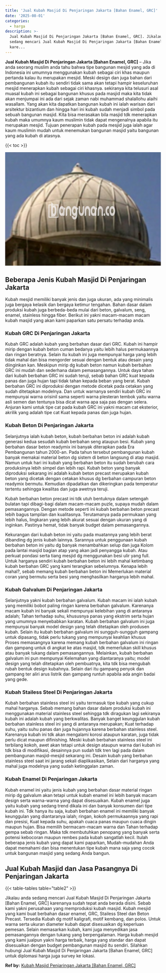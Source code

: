 ```yaml
---
title: 'Jual Kubah Masjid Di Penjaringan Jakarta [Bahan Enamel, GRC]'
date: '2025-08-01'
categories:
  - harga
description: >-
  Jual Kubah Masjid Di Penjaringan Jakarta [Bahan Enamel, GRC]. Jikalau anda
  sedang mencari Jual Kubah Masjid Di Penjaringan Jakarta [Bahan Enamel, GRC]
  kare...
---
```


**Jual Kubah Masjid Di Penjaringan Jakarta \[Bahan Enamel, GRC\]** – Jika anda seorang muslim anda tahu bahwa tipe bangunan mesjid yang ada di Indonesia ini umumnya menggunakan kubah sebagai ciri khas maupun pertanda kalau itu merupakan mesjid. Meski design dan juga bahan dari pembangunan kubah itu sendiri tidak sama akan tetapi hampir keseluruhan mesjid menerapkan kubah sebagai ciri khasnya. sekiranya kita telusuri asal muasal kubah ini sebagai bangunan khusus pada masjid maka kita tidak akan menjumpai ini ada dari sejak zaman nabi muhammad shalallohu alaihi wasallam. Yang akan kita dapatkan bangunan kubah ini ialah warisan dari arsitektur bizantium dan hingga hari ini kubah sudah menjadi simbol pada sebuah bangunan masjid. Kita bisa merasakan bila masjid tdk menerapkan kubah maka umumnya kaum muslimin tidak dapat mengenalnya apabila itu merupakan mesjid. Tujuan penerapan kubah pada mesjid juga ialah agar kaum muslimin mudah untuk menemukan bangunan masjid yaitu bangunan yang ada kubah di atasnya.

{{< toc >}}

![Jual Kubah Masjid Di Penjaringan Jakarta [Bahan Enamel, GRC]](/images/jual-kubah-masjid-16.png)

## Beberapa Jenis Kubah Masjid Di Penjaringan Jakarta

Kubah mesjid memiliki banyak jenis dan juga ukuran, ada yang minimalis juga bergaya kelasik dan bergaya ketimur tengahan. Bahan dasar dalam produksi kubah juga berbeda-beda mulai dari beton, galvalum, seng, enamel, stainless hingga fiber. Berikut ini yakni macam-macam macam kubah masjid yang akan kami paparkan satu persatu terhadap anda.

### Kubah GRC Di Penjaringan Jakarta

Kubah GRC adalah kubah yang berbahan dasar dari GRC. Kubah ini hampir mirip dengan kubah beton cuman bedanya yaitu lebih halus permukaannya dan ringan beratnya. Selain itu kubah ini juga mempunyai harga yang lebih tidak mahal dan bisa mengorder sesuai dengan bentuk atau desain yang diinginkan kan. Meskipun mirip dg kubah beton namun kubah berbahan GRC ini mudah dan sederhana dalam pemasangannya. Untuk daya tahan dari kubah berbahan GRC ini sudah teruji, sebab bahan GRC kuat kepada panas dan juga hujan tapi tidak tahan kepada beban yang berat. Kubah berbahan GRC ini diproduksi dengan metode dicetak pada cetakan yang sudah ditetapkan modelnya. Dan untuk warnanya sendiri kubah GRC ini mempunyai warna orisinil sama seperti warna plesteran tembok yaitu warna asli semen dan tentunya bisa dicat warna apa saja pas dengan selera. Anjuran kami untuk tipe cat pada kubah GRC ini yakni macam cat eksterior, akrilik yang adalah tipe cat Kuat kepada panas dan juga hujan.

### Kubah Beton Di Penjaringan Jakarta

Selanjutnya ialah kubah beton, kubah berbahan beton ini adalah kubah generasi kedua sesudah kubah berbahan seng ataupun besi. Kubah yang berbahan dasar beton readymix ini banyak diterapkan pada Era Pembangunan tahun 2000-an. Pada tahun tersebut pembangunan kubah banyak memakai material beton dg sistem di beton langsung di atap masjid. Namun untuk hari ini kubah yang berbahan beton itu sudah berubah cara produksinya lebih simpel dan lebih rapi. Kubah beton yang banyak diproduksi sekarang ini adalah kubah beton precast merupakan kubah beton yang dicetak dengan cetakan khusus dg berbahan campuran beton readymix bermutu. Kemudian dipadatkan dan dikeringkan pada temperatur tertentu sehingga kwalitas dan juga awetnya teruji.

Kubah berbahan beton precast ini tdk utuh bentuknya dalam setengah bulatan tapi dibagi-bagi dalam macam-macam puzle, supaya mudah dalam pemasangannya. Dengan metode seperti ini kubah berbahan beton precast lebih bagus tampilan dan kualitasnya. Terutamanya pada permukaan yang lebih halus, lingkaran yang lebih akurat sesuai dengan ukuran yang di inginkan. Pastinya hemat, tidak banyak budget dalam pemasangannya.

Kekurangan dari kubah beton ini yaitu pada muatannya yang lebih berat dibanding dg jenis kubah lainnya. Sarannya untuk penggunaan kubah berbahan beton ini yaitu dg banyak menambahkan selup dan juga Kolom pada lantai masjid bagian atap yang akan jadi penyangga kubah. Atau perkuat pondasi serta tiang mesjid dg menggunakan besi ulir yang full. Untuk harganya sendiri kubah berbahan beton ini lebih mahal ketimbang kubah berbahan GRC yang kami terangkan sebelumnya. Kenapa lebih mahal?, sebab memang kubah berbahan beton ini Memerlukan material coran yang bermutu serta besi yang menghasilkan harganya lebih mahal.

### Kubah Galvalum Di Penjaringan Jakarta

Selanjutnya yakni kubah berbahan galvalum. Kubah macam ini ialah kubah yang memiliki bobot paling ringan karena berbahan galvalum. Karenanya macam kubah ini banyak sekali mempunyai kelebihan yang di antaranya adalah; Tahan terhadap suhu, khususnya panas yang ekstrim serta hujan yang umumnya menyebabkan karatan. Kubah berbahan galvalum ini juga mempunyai banyak model design yang telah ditetapkan oleh produsen kubah. Selain itu kubah berbahan galvalum ini sungguh-sungguh gampang untuk dipasang, tidak perlu tukang yang mempunyai keahlian khusus Proses memasangnya karena memang kubah berbahan galvalum ini ringan dan gampang untuk di angkat ke atas masjid, tdk memerlukan skill khusus atau banyak tukang dalam pemasangannya. Melainkan, kubah berbahan galvalum ini pun mempunyai Kelemahan yang diantaranya yaitu; model design yang telah ditetapkan oleh pembuatnya, kita tdk bisa mengubah rubah bentuk design kubahnya. Selain dari itu gampang penyok dan gampang ter aliri arus listrik dan gampang runtuh apabila ada angin badai yang gede.

### Kubah Stailess Steel Di Penjaringan Jakarta

Kubah berbahan stainless steel ini yaitu termasuk tipe kubah yang cukup mahal harganya. Sebab memang bahan dasar dalam produksi kubah ini menggunakan material stainless steel sehingga tdk diragukan lagi sekiranya kubah ini adalah kubah yang berkwalitas. Banyak banget keunggulan kubah berbahan stainless steel ini yang di antaranya merupakan; Kuat terhadap suhu, yaitu suhu panas dan juga hujannya karena berbahan stainless steel. Karenanya kubah ini tdk akan mengalami korosi ataupun karatan, juga tidak perlu dicat maupun difinishing. Meski kubah berbahan stainless steel ini terbilang kokoh, awet akan tetapi untuk design ataupun warna dari kubah ini tdk bisa di modifikasi, desainnya pun sudah tdk tren lagi pada dalam pembangunan masjid-mesjid sekarang ini. Desain kubah yang berbahan stainless steel saat ini jarang sekali diaplikasikan, Selain dari harganya yang mahal juga modelnya yang sudah ketinggalan zaman.

### Kubah Enamel Di Penjaringan Jakarta

Kubah enamel ini yaitu jenis kubah yang berbahan dasar material ringan mirip dg galvalum akan tetapi untuk kubah enamel ini lebih banyak macam design serta warna-warna yang dapat disesuaikan. Kubah enamel juga yaitu kubah yang sedang trend dikala ini dan banyak konsumen dari tipe kubah ini. Tdk hanya itu saja, kubah berbahan enamel ini memiliki banyak keunggulan yang diantaranya ialah; ringan, kokoh permukaannya yang rapi dan presisi, Kuat kepada suhu, apakah cuaca panas maupun cuaca dingin maupun hujan. Bisa memilih bermacam-macam warna dan Tahan terhadap gempa sebab ringan. Maka tdk membutuhkan penopang yang banyak serta potensi kebocoran maupun rembes pada kubah sangatlah kecil. Itulah beberapa jenis kubah yang dapat kami paparkan, Mudah-mudahan Anda dapat memahami dan bisa menentukan tipe kubah mana saja yang cocok untuk bangunan masjid yang sedang Anda bangun.

## Jual Kubah Masjid dan Jasa Pasangnya Di Penjaringan Jakarta

{{< table-tables table="table2" >}}

Jikalau anda sedang mencari Jual Kubah Masjid Di Penjaringan Jakarta \[Bahan Enamel, GRC\] karenanya sudah tepat anda berada disini. Sebab kami yakni perusahaan yang memproduksi kubah masjid. Kubah mesjid yang kami buat berbahan dasar enamel, GRC, Stailess Steel dan Beton Precast. Tersedia Kubah dg motif kaligrafi, motif kembang, dan polos. Untuk warna serta ukuran diameter kubah dapat disesuaikan dg keperluan pemesan. Selain memasarkan kubah, kami juga menyedikan jasa pemasangannya dengan tukang yang berpengalaman. Harga kubah mesjid yang kami jualpun yakni harga terbaik, harga yang standar dan dapat disesuaikan dengan budget pembangunan masjid itu sendiri. Silahkan hubungi Jual Kubah Masjid Di Penjaringan Jakarta \[Bahan Enamel, GRC\] untuk diplomasi harga juga survey ke lokasi.

**Ref by:** [Kubah Masjid Penjaringan Jakarta [Bahan Enamel, GRC]](https://id.wikipedia.org/wiki/Kubah)
